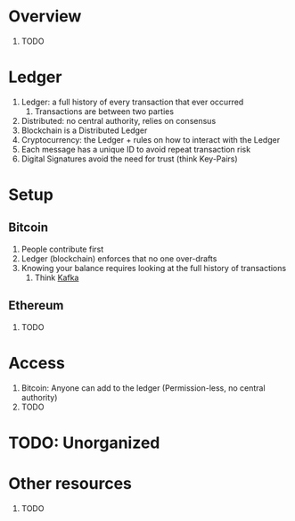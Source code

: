 # Overview
1. TODO


# Ledger
1. Ledger: a full history of every transaction that ever occurred
    1. Transactions are between two parties
1. Distributed: no central authority, relies on consensus
1. Blockchain is a Distributed Ledger
1. Cryptocurrency: the Ledger + rules on how to interact with the Ledger
1. Each message has a unique ID to avoid repeat transaction risk
1. Digital Signatures avoid the need for trust (think Key-Pairs)


# Setup

## Bitcoin
1. People contribute first
1. Ledger (blockchain) enforces that no one over-drafts
1. Knowing your balance requires looking at the full history of transactions
    1. Think [Kafka](../kafka/readme.md)


## Ethereum
1. TODO


# Access
1. Bitcoin: Anyone can add to the ledger (Permission-less, no central authority)
1. TODO



# TODO: Unorganized



# Other resources
1. TODO
